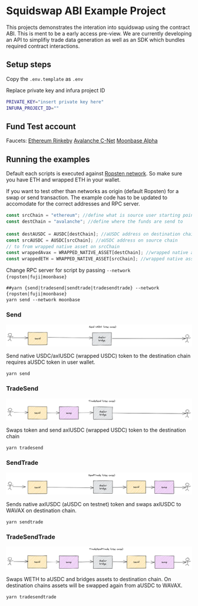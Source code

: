 # Squidswap ABI Example Project

This projects demonstrates the interation into squidswap
using the contract ABI. This is ment to be a early access pre-view.
We are currently developing an API to simplifiy trade data generation
as well as an SDK which bundles required contract interactions.

## Setup steps

Copy the `.env.template` as `.env`

Replace private key and infura project ID
```bash
PRIVATE_KEY="insert private key here"
INFURA_PROJECT_ID=""
```

## Fund Test account

Faucets:
[Ethereum Rinkeby](https://faucet.egorfine.com/)
[Avalanche C-Net](https://faucet.avax.network/)
[Moonbase Alpha](https://apps.moonbeam.network/moonbase-alpha/faucet/)

## Running the examples

Default each scripts is executed against [Ropsten network](https://ropsten.etherscan.io/).
So make sure you have ETH and wrapped ETH in your wallet.

If you want to test other than networks as origin (default Ropsten) for a swap or send transaction.
The example code has to be updated to accomodate for the correct addresses and RPC server.

```javascript
const srcChain = "ethereum"; //define what is source user starting point
const destChain = "avalanche"; //define where the funds are send to

const destAUSDC = AUSDC[destChain]; //aUSDC address on destination chain
const srcAUSDC = AUSDC[srcChain]; //aUSDC address on source chain
// to from wrapped native asset on srcChain
const wrappedAvax = WRAPPED_NATIVE_ASSET[destChain]; //wrapped native assets on destination
const wrappedETH = WRAPPED_NATIVE_ASSET[srcChain]; //wrapped native assets source
```

Change RPC server for script by passing `--network {ropsten|fuji|moonbase}`

```shell
##yarn {send|tradesend|sendtrade|tradesendtrade} --network {ropsten|fuji|moonbase}
yarn send --network moonbase
```

### Send

![Send Usecase](./docs/images/Send.png "Send USDC")

Send native USDC/axlUSDC (wrapped USDC) token to the destination chain
requires aUSDC token in user wallet.

```shell
yarn send
```

### TradeSend

![TradeSend Usecase](./docs/images/TradeSend.png "TradeSend")

Swaps token and send axlUSDC (wrapped USDC) token to the destination chain

```shell
yarn tradesend
```

### SendTrade

![SendTrade Usecase](./docs/images/SendTrade.png "SendTrade")

Sends native axlUSDC (aUSDC on testnet) token and swaps axlUSDC to WAVAX on destination
chain.

```shell
yarn sendtrade
```

### TradeSendTrade

![TradeSendTrade Usecase](./docs/images/SendTradeSend.png "TradeSendTrade")

Swaps WETH to aUSDC and bridges assets to destination chain. On destination chains
assets will be swapped again from aUSDC to WAVAX.

```shell
yarn tradesendtrade
```